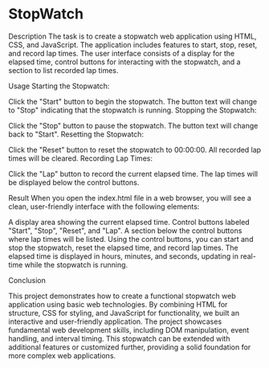 # StopWatch



Description
The task is to create a stopwatch web application using HTML, CSS, and JavaScript. The application includes features to start, stop, reset, and record lap times. The user interface consists of a display for the elapsed time, control buttons for interacting with the stopwatch, and a section to list recorded lap times.


Usage
Starting the Stopwatch:


Click the "Start" button to begin the stopwatch.
The button text will change to "Stop" indicating that the stopwatch is running.
Stopping the Stopwatch:


Click the "Stop" button to pause the stopwatch.
The button text will change back to "Start".
Resetting the Stopwatch:

Click the "Reset" button to reset the stopwatch to 00:00:00.
All recorded lap times will be cleared.
Recording Lap Times:


Click the "Lap" button to record the current elapsed time.
The lap times will be displayed below the control buttons.


Result
When you open the index.html file in a web browser, you will see a clean, user-friendly interface with the following elements:


A display area showing the current elapsed time.
Control buttons labeled "Start", "Stop", "Reset", and "Lap".
A section below the control buttons where lap times will be listed.
Using the control buttons, you can start and stop the stopwatch, reset the elapsed time, and record lap times. The elapsed time is displayed in hours, minutes, and seconds, updating in real-time while the stopwatch is running.


Conclusion

This project demonstrates how to create a functional stopwatch web application using basic web technologies. By combining HTML for structure, CSS for styling, and JavaScript for functionality, we built an interactive and user-friendly application. The project showcases fundamental web development skills, including DOM manipulation, event handling, and interval timing. This stopwatch can be extended with additional features or customized further, providing a solid foundation for more complex web applications.
